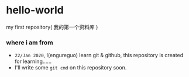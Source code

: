 # hello-world
my first repository( 我的第一个资料库 )

### where i am from

- `22/Jan 2020`, I(engureguo) learn git & github, this repository is created for learning......
- I'll write some `git cmd` on this repository soon.


